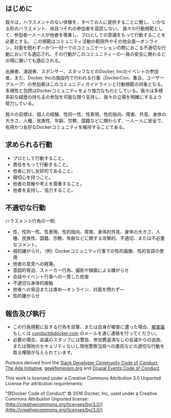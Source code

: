 ## はじめに

我々は，ハラスメントのない体験を，すべての人に提供することに徹し、いかなる形のハラスメント、尚且つそれの参加者を容認しない。
我々の行動規範として、参加者一人一人が他者を尊重し、プロとしての意識をもって行動することを必要とする。
この規範はコミュニティ活動の範囲外やその他全面―オンライン、対面を問わず―かつ一対一でのコミュニケーションの際におこる不適切な行動においても適応され、その行動がこのコミュニティーの一員の安全に関わるどの場に置いても適応される。

出展者、演説者、スポンサー、スタッフなどのDocker, Incのイベントの参加者、また、Docker, Incの施設内で行われる行事（DockerCon、集会、ユーザーグループ）の参加者はこのコミュニティガイドラインと行動規範の対象となる。
多様性と包摂はDockerコミュニティをより強力なものとしている。我々は多様多彩な経歴の持ち主の参加を可能な限り支持し、我々の立場を明確にするよう努力している。

我々の目標は、個人の経験、性同一性、性表現、性的指向、障害、外見、身体の大きさ、人種、民族性、年齢、宗教、国籍などに関わらず、一人一人に安全で、有用かつ友好なDockerコミュニティを維持することである。

## 求められる行動
- プロとして行動すること。
- 責任をもって行動すること。
- 他者に対し友好的であること。
- 親切心を持つこと。
- 他者の見解や考えを尊重すること。
- 他者を支持し、協力すること。

## 不適切な行動

ハラスメント行為の一例:
- 性、性同一性、性表現、性的指向、障害、身体的外見、身体の大きさ、人種、民族性、国籍、宗教、年齢などに関する攻撃的、不適切、または不必要なコメント。
- 視的嫌がらせ。（例）Dockerコミュニティ行事での性的画像、性的言語の使用
- 他者の意見への軽蔑。
- 意図的脅迫、ストーカー行為、撮影や録画による嫌がらせ
- 会話やイベント行事への一貫した妨害
- 不適切な身体的接触
- 他者への脅迫または虐め―オンライン、対面を問わず―
- 性的嫌がらせ

## 報告及び執行
- この行為規範に反する行為を目撃、または自身が被害に遭った場合、[被害届](https://docs.google.com/forms/d/e/1FAIpQLScezna1ZXRPzC_phSDoPEF4c5nvw8yQW-vvtI8xHjv-BB9MOg/viewform?c=0&w=1)もしくは conduct@docker.com のメールを通じ連絡を行ってください。
- 必要の場合、会議のスタッフには警告、参加費返済なしの会議からの追放、または現地のセキュリティないし現地警察当局への委託などの適切な行動を取る権限が与えられています。

Portions derived from the [Slack Developer Community Code of Conduct](https://api.slack.com/docs/community-code-of-conduct), [The Ada Initiative](https://adainitiative.org/2014/02/18/howto-design-a-code-of-conduct-for-your-community/), [geekfeminism.org](https://geekfeminism.org/about/code-of-conduct/) and [Drupal Events Code of Conduct](https://events.drupal.org/dublin2016/code-conduct)

This work is licensed under a Creative Commons Attribution 3.0 Unported License For attribution requirements:

"@Docker Code of Conduct" © 2016 Docker, Inc, used under a Creative Commons Attribution Unported license: [http://creativecommons.org/licenses/by/3.0/](http://creativecommons.org/licenses/by/3.0/)
